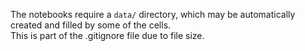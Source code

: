 The notebooks require a `data/` directory, which may be automatically created and filled by some of the cells.<br>
This is part of the .gitignore file due to file size.
